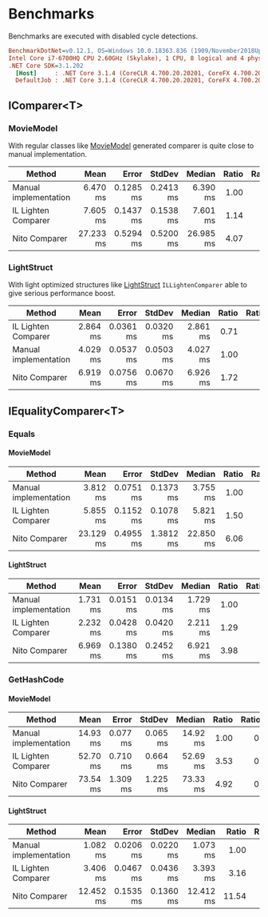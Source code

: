 # Benchmarks

Benchmarks are executed with disabled cycle detections.

``` ini
BenchmarkDotNet=v0.12.1, OS=Windows 10.0.18363.836 (1909/November2018Update/19H2)
Intel Core i7-6700HQ CPU 2.60GHz (Skylake), 1 CPU, 8 logical and 4 physical cores
.NET Core SDK=3.1.202
  [Host]     : .NET Core 3.1.4 (CoreCLR 4.700.20.20201, CoreFX 4.700.20.22101), X64 RyuJIT
  DefaultJob : .NET Core 3.1.4 (CoreCLR 4.700.20.20201, CoreFX 4.700.20.22101), X64 RyuJIT
```

## IComparer\<T\>

### MovieModel

With regular classes like [MovieModel](https://github.com/sgaliamov/il-lighten-comparer/blob/master/src/ILLightenComparer.Benchmarks/Models/MovieModel.cs) generated comparer is quite close to manual implementation.

|                  Method |      Mean |     Error |    StdDev |    Median | Ratio | RatioSD |
|------------------------ |----------:|----------:|----------:|----------:|------:|--------:|
| Manual implementation   |  6.470 ms | 0.1285 ms | 0.2413 ms |  6.390 ms |  1.00 |    0.00 |
| IL Lighten Comparer     |  7.605 ms | 0.1437 ms | 0.1538 ms |  7.601 ms |  1.14 |    0.03 |
| Nito Comparer           | 27.233 ms | 0.5294 ms | 0.5200 ms | 26.985 ms |  4.07 |    0.12 |

### LightStruct

With light optimized structures like [LightStruct](https://github.com/sgaliamov/il-lighten-comparer/blob/master/src/ILLightenComparer.Benchmarks/Models/LightStruct.cs) `ILLightenComparer` able to give serious performance boost.

|                  Method |     Mean |     Error |    StdDev |   Median | Ratio | RatioSD |
|------------------------ |---------:|----------:|----------:|---------:|------:|--------:|
|    IL Lighten Comparer  | 2.864 ms | 0.0361 ms | 0.0320 ms | 2.861 ms |  0.71 |    0.01 |
|  Manual implementation  | 4.029 ms | 0.0537 ms | 0.0503 ms | 4.027 ms |  1.00 |    0.00 |
|          Nito Comparer  | 6.919 ms | 0.0756 ms | 0.0670 ms | 6.926 ms |  1.72 |    0.03 |



## IEqualityComparer\<T\>

### Equals

#### MovieModel

|                  Method |      Mean |     Error |    StdDev |    Median | Ratio | RatioSD |
|------------------------ |----------:|----------:|----------:|----------:|------:|--------:|
|  Manual implementation  |  3.812 ms | 0.0751 ms | 0.1373 ms |  3.755 ms |  1.00 |    0.00 |
|    IL Lighten Comparer  |  5.855 ms | 0.1152 ms | 0.1078 ms |  5.821 ms |  1.50 |    0.08 |
|          Nito Comparer  | 23.129 ms | 0.4955 ms | 1.3812 ms | 22.850 ms |  6.06 |    0.45 |

#### LightStruct

|                  Method |     Mean |     Error |    StdDev |   Median | Ratio | RatioSD |
|------------------------ |---------:|----------:|----------:|---------:|------:|--------:|
|  Manual implementation  | 1.731 ms | 0.0151 ms | 0.0134 ms | 1.729 ms |  1.00 |    0.00 |
|    IL Lighten Comparer  | 2.232 ms | 0.0428 ms | 0.0420 ms | 2.211 ms |  1.29 |    0.03 |
|          Nito Comparer  | 6.969 ms | 0.1380 ms | 0.2452 ms | 6.921 ms |  3.98 |    0.16 |

### GetHashCode

#### MovieModel

|                  Method |     Mean |    Error |   StdDev |   Median | Ratio | RatioSD |
|------------------------ |---------:|---------:|---------:|---------:|------:|--------:|
|  Manual implementation  | 14.93 ms | 0.077 ms | 0.065 ms | 14.92 ms |  1.00 |    0.00 |
|    IL Lighten Comparer  | 52.70 ms | 0.710 ms | 0.664 ms | 52.69 ms |  3.53 |    0.04 |
|          Nito Comparer  | 73.54 ms | 1.309 ms | 1.225 ms | 73.33 ms |  4.92 |    0.09 |

#### LightStruct

|                  Method |      Mean |     Error |    StdDev |    Median | Ratio | RatioSD |
|------------------------ |----------:|----------:|----------:|----------:|------:|--------:|
|  Manual implementation  |  1.082 ms | 0.0206 ms | 0.0220 ms |  1.073 ms |  1.00 |    0.00 |
|    IL Lighten Comparer  |  3.406 ms | 0.0467 ms | 0.0436 ms |  3.393 ms |  3.16 |    0.07 |
|          Nito Comparer  | 12.452 ms | 0.1535 ms | 0.1360 ms | 12.412 ms | 11.54 |    0.27 |
